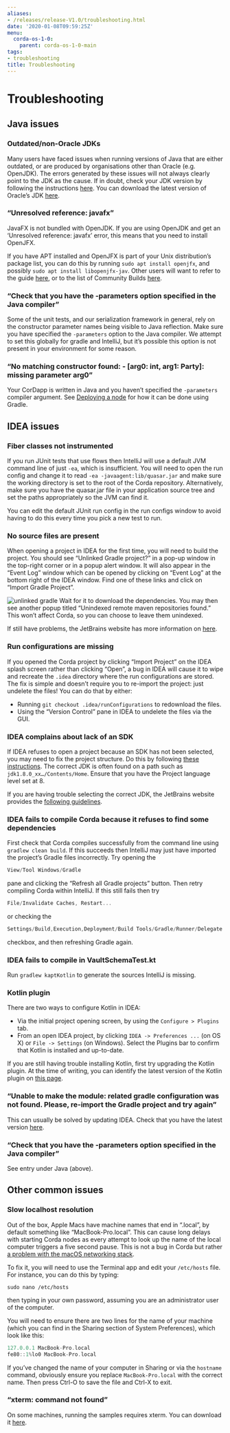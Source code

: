 ```yaml
---
aliases:
- /releases/release-V1.0/troubleshooting.html
date: '2020-01-08T09:59:25Z'
menu:
  corda-os-1-0:
    parent: corda-os-1-0-main
tags:
- troubleshooting
title: Troubleshooting
---
```



# Troubleshooting


## Java issues


### Outdated/non-Oracle JDKs

Many users have faced issues when running versions of Java that are either outdated, or are produced by organisations other than Oracle (e.g. OpenJDK). The errors generated by these issues will not always clearly point to the JDK as the cause. If in doubt, check your JDK version by following the instructions [here](https://java.com/en/download/help/version_manual.xml). You can download the latest version of Oracle’s JDK [here](http://www.oracle.com/technetwork/java/javase/downloads/index.html).


### “Unresolved reference: javafx”

JavaFX is not bundled with OpenJDK. If you are using OpenJDK and get an ‘Unresolved reference: javafx’ error, this means that you need to install OpenJFX.

If you have APT installed and OpenJFX is part of your Unix distribution’s package list, you can do this by running `sudo apt install openjfx`, and possibly `sudo apt install libopenjfx-jav`. Other users will want to refer to the guide [here](https://wiki.openjdk.java.net/display/OpenJFX/Building+OpenJFX), or to the list of Community Builds [here](https://wiki.openjdk.java.net/display/OpenJFX/Community+Builds).


### “Check that you have the -parameters option specified in the Java compiler”

Some of the unit tests, and our serialization framework in general, rely on the constructor parameter names being visible
to Java reflection.  Make sure you have specified the `-parameters` option to the Java compiler.  We attempt to set this globally
for gradle and IntelliJ, but it’s possible this option is not present in your environment for some reason.


### “No matching constructor found: - [arg0: int, arg1: Party]: missing parameter arg0”

Your CorDapp is written in Java and you haven’t specified the `-parameters` compiler argument. See [Deploying a node](deploying-a-node.md) for how it can be done using Gradle.


## IDEA issues


### Fiber classes not instrumented

If you run JUnit tests that use flows then IntelliJ will use a default JVM command line of just `-ea`, which is
insufficient. You will need to open the run config and change it to read `-ea -javaagent:lib/quasar.jar` and make
sure the working directory is set to the root of the Corda repository. Alternatively, make sure you have the quasar.jar
file in your application source tree and set the paths appropriately so the JVM can find it.

You can edit the default JUnit run config in the run configs window to avoid having to do this every time you pick a
new test to run.


### No source files are present

When opening a project in IDEA for the first time, you will need to build the project. You should see “Unlinked Gradle project?”
in a pop-up window in the top-right corner or in a popup alert window. It will also appear in the “Event Log” window which can be
opened by clicking on “Event Log” at the bottom right of the IDEA window. Find one of these links and click on “Import Gradle Project”.

![unlinked gradle](/en/images/unlinked-gradle.png "unlinked gradle")
Wait for it to download the dependencies. You may then see another popup titled “Unindexed remote maven repositories found.” This won’t affect Corda,
so you can choose to leave them unindexed.

If still have problems, the JetBrains website has more information on [here](https://www.jetbrains.com/help/idea/2016.2/working-with-gradle-projects.html).


### Run configurations are missing

If you opened the Corda project by clicking “Import Project” on the IDEA splash screen rather than clicking “Open”, a bug
in IDEA will cause it to wipe and recreate the `.idea` directory where the run configurations are stored. The fix is
simple and doesn’t require you to re-import the project: just undelete the files! You can do that by either:


* Running `git checkout .idea/runConfigurations` to redownload the files.
* Using the “Version Control” pane in IDEA to undelete the files via the GUI.


### IDEA complains about lack of an SDK

If IDEA refuses to open a project because an SDK has not been selected, you may need to fix the project structure. Do this by following [these instructions](https://www.jetbrains.com/help/idea/2016.2/configuring-global-project-and-module-sdks.html). The correct JDK is often found on a path such as `jdk1.8.0_xx…/Contents/Home`. Ensure that you have the Project language level set at 8.

If you are having trouble selecting the correct JDK, the JetBrains website provides the [following guidelines](https://intellij-support.jetbrains.com/hc/en-us/articles/206544879-Selecting-the-JDK-version-the-IDE-will-run-under).


### IDEA fails to compile Corda because it refuses to find some dependencies

First check that Corda compiles successfully from the command line using `gradlew clean build`. If this succeeds then IntelliJ may just have imported the project’s Gradle files incorrectly. Try opening the

```kotlin
View/Tool Windows/Gradle
```


pane and clicking the “Refresh all Gradle projects” button. Then retry compiling Corda within IntelliJ. If this still fails then try

```kotlin
File/Invalidate Caches, Restart...
```


or checking the

```kotlin
Settings/Build,Execution,Deployment/Build Tools/Gradle/Runner/Delegate IDE build-run actions to gradle
```


checkbox, and then refreshing Gradle again.


### IDEA fails to compile in VaultSchemaTest.kt

Run `gradlew kaptKotlin` to generate the sources IntelliJ is missing.


### Kotlin plugin

There are two ways to configure Kotlin in IDEA:


* Via the initial project opening screen, by using the `Configure > Plugins` tab.
* From an open IDEA project, by clicking `IDEA -> Preferences ...` (on OS X) or `File -> Settings` (on Windows). Select the Plugins bar to confirm that Kotlin is installed and up-to-date.

If you are still having trouble installing Kotlin, first try upgrading the Kotlin plugin. At the time of writing, you can
identify the latest version of the Kotlin plugin on [this page](https://plugins.jetbrains.com/plugin/6954).


### “Unable to make the module: related gradle configuration was not found. Please, re-import the Gradle project and try again”

This can usually be solved by updating IDEA. Check that you have the latest version [here](https://www.jetbrains.com/idea/download/).


### “Check that you have the -parameters option specified in the Java compiler”

See entry under Java (above).


## Other common issues


### Slow localhost resolution

Out of the box, Apple Macs have machine names that end in “.local”, by default something like “MacBook-Pro.local”.
This can cause long delays with starting Corda nodes as every attempt to look up the name of the local computer triggers
a five second pause. This is not a bug in Corda but rather [a problem with the macOS networking stack](http://stackoverflow.com/questions/39636792/jvm-takes-a-long-time-to-resolve-ip-address-for-localhost).

To fix it, you will need to use the Terminal app and edit your `/etc/hosts` file. For instance, you can do this by
typing:

`sudo nano /etc/hosts`

then typing in your own password, assuming you are an administrator user of the computer.

You will need to ensure there are two lines for the name of your machine (which you can find in the Sharing section
of System Preferences), which look like this:

```kotlin
127.0.0.1 MacBook-Pro.local
fe80::1%lo0 MacBook-Pro.local
```

If you’ve changed the name of your computer in Sharing or via the `hostname` command, obviously ensure you replace
`MacBook-Pro.local` with the correct name. Then press Ctrl-O to save the file and Ctrl-X to exit.


### “xterm: command not found”

On some machines, running the samples requires xterm. You can download it [here](http://invisible-island.net/xterm/#download).

